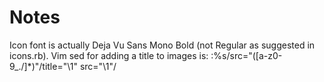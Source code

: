 # Notes

Icon font is actually Deja Vu Sans Mono Bold (not Regular as suggested in icons.rb).
Vim sed for adding a title to images is:
:%s/src="\([a-z0-9_\.\/]*\)"/title="\1" src="\1"/
